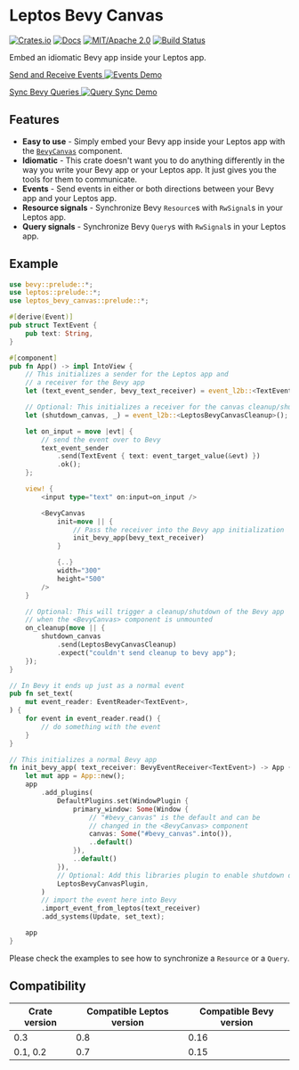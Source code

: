# Leptos Bevy Canvas

[![Crates.io](https://img.shields.io/crates/v/leptos-bevy-canvas.svg)](https://crates.io/crates/leptos-bevy-canvas)
[![Docs](https://docs.rs/leptos-bevy-canvas/badge.svg)](https://docs.rs/leptos-bevy-canvas/)
[![MIT/Apache 2.0](https://img.shields.io/badge/license-MIT%2FApache-blue.svg)](https://github.com/synphonyte/leptos-bevy-canvas#license)
[![Build Status](https://github.com/synphonyte/leptos-bevy-canvas/actions/workflows/ci.yml/badge.svg)](https://github.com/synphonyte/leptos-bevy-canvas/actions/workflows/ci.yml)

<!-- cargo-rdme start -->

Embed an idiomatic Bevy app inside your Leptos app.

[Send and Receive Events ![Events Demo](https://media.githubusercontent.com/media/Synphonyte/leptos-bevy-canvas/refs/heads/main/docs/unidir_events.webp)](https://github.com/Synphonyte/leptos-bevy-canvas/tree/main/examples/unidir_events)

[Sync Bevy Queries ![Query Sync Demo](https://media.githubusercontent.com/media/Synphonyte/leptos-bevy-canvas/refs/heads/main/docs/synced_bevy_query.webp)](https://github.com/Synphonyte/leptos-bevy-canvas/tree/main/examples/synced_bevy_query)

## Features

- **Easy to use** - Simply embed your Bevy app inside your Leptos app with the
  [`BevyCanvas`](fn@crate::prelude::BevyCanvas) component.
- **Idiomatic** - This crate doesn't want you to do anything differently in the way you write
  your Bevy app or your Leptos app. It just gives you the tools for them to communicate.
- **Events** - Send events in either or both directions between your Bevy app and your Leptos app.
- **Resource signals** - Synchronize Bevy `Resource`s with `RwSignal`s in your Leptos app.
- **Query signals** - Synchronize Bevy `Query`s with `RwSignal`s in your Leptos app.

## Example

```rust
use bevy::prelude::*;
use leptos::prelude::*;
use leptos_bevy_canvas::prelude::*;

#[derive(Event)]
pub struct TextEvent {
    pub text: String,
}

#[component]
pub fn App() -> impl IntoView {
    // This initializes a sender for the Leptos app and
    // a receiver for the Bevy app
    let (text_event_sender, bevy_text_receiver) = event_l2b::<TextEvent>();

    // Optional: This initializes a receiver for the canvas cleanup/shutdown
    let (shutdown_canvas, _) = event_l2b::<LeptosBevyCanvasCleanup>();

    let on_input = move |evt| {
        // send the event over to Bevy
        text_event_sender
            .send(TextEvent { text: event_target_value(&evt) })
            .ok();
    };

    view! {
        <input type="text" on:input=on_input />

        <BevyCanvas
            init=move || {
                // Pass the receiver into the Bevy app initialization
                init_bevy_app(bevy_text_receiver)
            }

            {..}
            width="300"
            height="500"
        />
    }

    // Optional: This will trigger a cleanup/shutdown of the Bevy app
    // when the <BevyCanvas> component is unmounted
    on_cleanup(move || {
        shutdown_canvas
            .send(LeptosBevyCanvasCleanup)
            .expect("couldn't send cleanup to bevy app");
    });
}

// In Bevy it ends up just as a normal event
pub fn set_text(
    mut event_reader: EventReader<TextEvent>,
) {
    for event in event_reader.read() {
        // do something with the event
    }
}

// This initializes a normal Bevy app
fn init_bevy_app( text_receiver: BevyEventReceiver<TextEvent>) -> App {
    let mut app = App::new();
    app
        .add_plugins(
            DefaultPlugins.set(WindowPlugin {
                primary_window: Some(Window {
                    // "#bevy_canvas" is the default and can be
                    // changed in the <BevyCanvas> component
                    canvas: Some("#bevy_canvas".into()),
                    ..default()
                }),
                ..default()
            }),
            // Optional: Add this libraries plugin to enable shutdown on unmount
            LeptosBevyCanvasPlugin,
        )
        // import the event here into Bevy
        .import_event_from_leptos(text_receiver)
        .add_systems(Update, set_text);

    app
}
```

Please check the examples to see how to synchronize a `Resource` or a `Query`.

## Compatibility

| Crate version | Compatible Leptos version | Compatible Bevy version |
|---------------|---------------------------|-------------------------|
| 0.3           | 0.8                       | 0.16                    |
| 0.1, 0.2      | 0.7                       | 0.15                    |

<!-- cargo-rdme end -->

